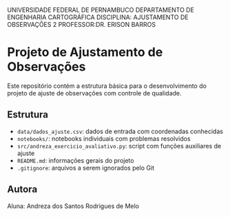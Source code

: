 UNIVERSIDADE FEDERAL DE PERNAMBUCO
DEPARTAMENTO DE ENGENHARIA CARTOGRÁFICA
DISCIPLINA: AJUSTAMENTO DE OBSERVAÇÕES 2
PROFESSOR:DR. ERISON BARROS 


# Projeto de Ajustamento de Observações

Este repositório contém a estrutura básica para o desenvolvimento do projeto de ajuste de observações com controle de qualidade.

## Estrutura

- `data/dados_ajuste.csv`: dados de entrada com coordenadas conhecidas
- `notebooks/`: notebooks individuais com problemas resolvidos
- `src/andreza_exercicio_avaliativo.py`: script com funções auxiliares de ajuste
- `README.md`: informações gerais do projeto
- `.gitignore`: arquivos a serem ignorados pelo Git

## Autora

Aluna: Andreza dos Santos Rodrigues de Melo


